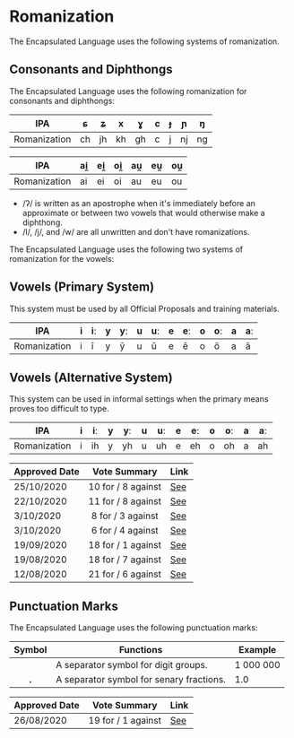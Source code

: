 # Romanization

The Encapsulated Language uses the following systems of romanization.

## Consonants and Diphthongs

The Encapsulated Language uses the following romanization for consonants and
diphthongs:

| IPA          | ɕ  | ʑ  | x  | ɣ  | c | ɟ | ɲ  | ŋ  |
| ------------ | -- | -- | -- | -- | - | - | -- | -- |
| Romanization | ch | jh | kh | gh | c | j | nj | ng |

| IPA          | ai̯ | ei̯ | oi̯ | au̯ | eu̯ | ou̯ |
| ------------ | -- | -- | -- | -- | -- | -- |
| Romanization | ai | ei | oi | au | eu | ou |

- /ʔ/ is written as an apostrophe when it's immediately before an approximate or between two vowels that would otherwise make a diphthong.
- /l/, /j/, and /w/ are all unwritten and don't have romanizations.

The Encapsulated Language uses the following two systems of romanization for
the vowels:

## Vowels (Primary System)

This system must be used by all Official Proposals and training materials.

| IPA          | i | iː | y | yː | u | uː | e | eː | o | oː | a | aː |
| ------------ | - | -- | - | -- | - | -- | - | -- | - | -- | - | -- |
| Romanization | i | ī  | y | ȳ  | u | ū  | e | ē  | o | ō  | a | ā  |

## Vowels (Alternative System)

This system can be used in informal settings when the primary means proves
too difficult to type.

| IPA          | i | iː | y | yː | u | uː | e | eː | o | oː | a | aː |
| ------------ | - | -- | - | -- | - | -- | - | -- | - | -- | - | -- |
| Romanization | i | ih | y | yh | u | uh | e | eh | o | oh | a | ah |

| Approved Date |             Vote Summary             | Link                                                                                                                                                                      |
| ------------- | :----------------------------------: | ------------------------------------------------------------------------------------------------------------------------------------------------------------------------- |
| 25/10/2020    |          10 for / 8 against          | [See](https://www.reddit.com/r/EncapsulatedLanguage/comments/jfp06b/official_proposal_vote_to_make_specific_phonemes/)
| 22/10/2020    |          11 for / 8 against          | [See](https://www.reddit.com/r/EncapsulatedLanguage/comments/jekh8m/official_proposal_vote_to_update_the_romanization/)
| 3/10/2020    |          8 for / 3 against          | [See](https://www.reddit.com/r/EncapsulatedLanguage/comments/j2xalm/official_proposal_vote_to_modify_the_phonemic/)
| 3/10/2020    |          6 for / 4 against          | [See](https://www.reddit.com/r/EncapsulatedLanguage/comments/j2xd5a/official_proposal_vote_to_modify_the_phonemic/)               |
| 19/09/2020    |          18 for / 1 against          | [See](https://www.reddit.com/r/EncapsulatedLanguage/comments/iuil09/official_proposal_vote_to_officialize_an/)               |
| 19/08/2020    |          18 for / 7 against          | [See](https://www.reddit.com/r/EncapsulatedLanguage/comments/ib7uqe/official_proposal_vote_to_change_the_alternative/)                                                             |
| 12/08/2020    |          21 for / 6 against          | [See](https://www.reddit.com/r/EncapsulatedLanguage/comments/i74ttc/official_proposal_vote_to_establish_an_official/)                                                             |

## Punctuation Marks

The Encapsulated Language uses the following punctuation marks:

| Symbol  | Functions                                 | Example   |
| :-----: | ----------------------------------------- | --------- |
|         | A separator symbol for digit groups.      | 1 000 000 |
| **.**   | A separator symbol for senary fractions.  | 1.0       |

| Approved Date |    Vote Summary    | Link                                                                                                                    |
| ------------- | :----------------: | ----------------------------------------------------------------------------------------------------------------------- |
| 26/08/2020    | 19 for / 1 against | [See](https://www.reddit.com/r/EncapsulatedLanguage/comments/ifo9gh/official_proposal_vote_to_officialize_a_separator/) |
